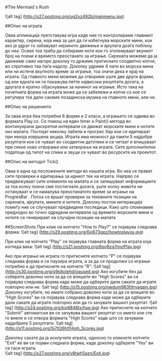 #The Mermaid`s Rush 

![alt tag]         (http://s27.postimg.org/ug2vz492b/mainmenu.jpg)

##Опис на играта

Оваа апликација претставува игра каде ние го контролираме главниот карактер, сирена, која има за цел да ги избегнува морските мини, кои ако ја удрат го забавуват нејзиното движење и ајкулата доаѓа поблизу до неа.  Освен тоа треба да собираме ноти кои го зголемуваат вкуниот број на поени и времето преостанато за играње. Сирената можеме да ја движиме само нагоре доколку го држиме притиснато соодветно копче, во спротивно таа паѓа надолу. Доколку удриме 4 пати во морска мина или ни истече вкупното време за играње, тоа значи дека е крај на играта.  Од главното мени можеме да отвориме уште две други форми, од кои едната ни ги покажува петте највисоки резултати досега, а другата е кратко објаснување за начинот на играње. Исто така на почетната форма на играта може да се забележи и копче со кое се регулира тоа дали сакаме позадинска музика на главното мени, или не. 
        
##Опис на решението
        
За оваа игра беа потребни 8 форми и 2 класи, а играњето се одвива во формата Play.cs. Со помош на еден timer и Paint() метода во континуирани дискретни интервали се движат морските мини и нотите низ мапата. Постојат неколку лабели и прогрес бар кои се едитираат при некоја извршена акција. Играта има можност да памти 5 најдобри резултати кои се чуваат во соодветни датотеки и се читаат и впишуваат при секое ново отворање или затворање на играта. Сите дополнителни податоци од типот на слики и звуци се чуваат во ресурсите на проектот.

##Опис на методот Tick()

Оваа е една од посложените методи во нашата игра. Во неа се прават сите проверки и едитирања за идниот тек на играта. Најпрво се придвижуваат сите елементи на мапата и се запишуваат информациите за тоа колку поени сме постигнале досега, уште колку животи ни остануваат и се намалува преостанатото време за играње на ProgresBar . Потоа се вршат проверки за тековните позиции на сирената, ајкулата, мините и нотите. Доколку постои интеракција помеѓу нив се случуваат предвидени последици. Како што спомнавме предходно во точно одредени интервали од времето морските мини и нотите се генерираат на случајни позиции на мапата

    
##ScreenShots
При клик на копчето "How to Play?" се појавува следнава форма:
 ![alt tag]         (http://s29.postimg.org/6xj673gpz/howtoplayss.jpg)
 
При клик на копчето "Play" се појавува главната форма на играта која изгледа вака:
 ![alt tag]         (http://s21.postimg.org/6qv6zq7mv/Play.jpg)
 
 Ако при играње на играта го притиснете копчето "P" се појавува следнава форма и се паузира играта, а за да се продолжи со играње потребно е да притиснете на копчете "R":
   ![alt tag]         (http://s30.postimg.org/g9s8olehd/paused.jpg)
   Ако изгубите без да соберете доволно ноти за да се впишете во "High Scores" ви се појавува следнава форма каде може да одберите дали сакате да играте повторно или не.
    ![alt tag]         (http://s15.postimg.org/nwdum983f/tryagain.jpg)
    Доколку изгубите, но имате собрано доволно ноти за да се впишете во "High Scores" ви се појавува следнава форма каде може да одберите дали сакате да играте повторно или да го зачувате вашиот резултат.
     ![alt tag]         (http://s24.postimg.org/ksj6848tx/hse.jpg)
      Ако притиснете на копчето "Submit" автоматски ви се зачувува вашиот резултат со името кое сте го внеле и се отвора формата "High Scores" каде што се зачувани најдобрите 5 резултати.
      ![alt tag]         (http://s11.postimg.org/5i7tl26hf/High_Scores.jpg)
      
   Доколку сакате да ја исклучите играта, односно го кликнете копчето "Exit" ќе ви се појави следната форма, каде доколку одберете "Yes" ви се гаси играта.                        
       ![alt tag]         (http://s27.postimg.org/v8twh5azn/Exit.jpg)
 
 
 
 
 
 
